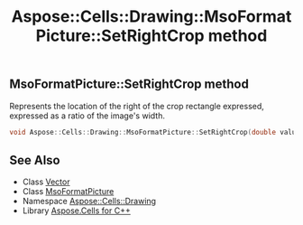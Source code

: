 ﻿---
title: Aspose::Cells::Drawing::MsoFormatPicture::SetRightCrop method
linktitle: SetRightCrop
second_title: Aspose.Cells for C++ API Reference
description: 'Aspose::Cells::Drawing::MsoFormatPicture::SetRightCrop method. Represents the location of the right of the crop rectangle expressed, expressed as a ratio of the image''s width in C++.'
type: docs
weight: 2100
url: /cpp/aspose.cells.drawing/msoformatpicture/setrightcrop/
---
## MsoFormatPicture::SetRightCrop method


Represents the location of the right of the crop rectangle expressed, expressed as a ratio of the image's width.

```cpp
void Aspose::Cells::Drawing::MsoFormatPicture::SetRightCrop(double value)
```

## See Also

* Class [Vector](../../../aspose.cells/vector/)
* Class [MsoFormatPicture](../)
* Namespace [Aspose::Cells::Drawing](../../)
* Library [Aspose.Cells for C++](../../../)
